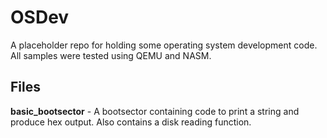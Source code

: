 # OSDev
A placeholder repo for holding some operating system development code. All samples were tested using QEMU and NASM.

## Files

**basic_bootsector** - A bootsector containing code to print a string and produce hex output. Also contains a disk reading function.
